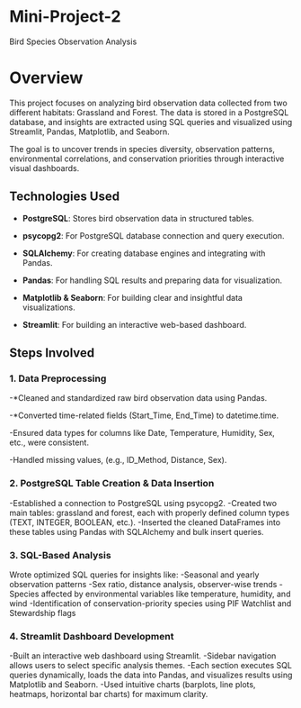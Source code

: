 # Mini-Project-2
Bird Species Observation Analysis
# Overview
This project focuses on analyzing bird observation data collected from two different habitats: Grassland and Forest. The data is stored in a PostgreSQL database, and insights are extracted using SQL queries and visualized using Streamlit, Pandas, Matplotlib, and Seaborn.

The goal is to uncover trends in species diversity, observation patterns, environmental correlations, and conservation priorities through interactive visual dashboards.

## Technologies Used

- **PostgreSQL**: Stores bird observation data in structured tables.

- **psycopg2**: For PostgreSQL database connection and query execution.

- **SQLAlchemy**: For creating database engines and integrating with Pandas.

- **Pandas**: For handling SQL results and preparing data for visualization.

- **Matplotlib & Seaborn**: For building clear and insightful data visualizations.

- **Streamlit**: For building an interactive web-based dashboard.

## Steps Involved

### 1. Data Preprocessing
-*Cleaned and standardized raw bird observation data using Pandas.

-*Converted time-related fields (Start_Time, End_Time) to datetime.time.

-Ensured data types for columns like Date, Temperature, Humidity, Sex, etc., were consistent.

-Handled missing values, (e.g., ID_Method, Distance, Sex).

### 2. PostgreSQL Table Creation & Data Insertion
  -Established a connection to PostgreSQL using psycopg2.
  -Created two main tables: grassland and forest, each with properly defined column types (TEXT, INTEGER, BOOLEAN, etc.).
  -Inserted the cleaned DataFrames into these tables using Pandas with SQLAlchemy and bulk insert queries.

### 3. SQL-Based Analysis
Wrote optimized SQL queries for insights like:
-Seasonal and yearly observation patterns
-Sex ratio, distance analysis, observer-wise trends
-Species affected by environmental variables like temperature, humidity, and wind
-Identification of conservation-priority species using PIF Watchlist and Stewardship flags

### 4. Streamlit Dashboard Development
-Built an interactive web dashboard using Streamlit.
-Sidebar navigation allows users to select specific analysis themes.
-Each section executes SQL queries dynamically, loads the data into Pandas, and visualizes results using Matplotlib and Seaborn.
-Used intuitive charts (barplots, line plots, heatmaps, horizontal bar charts) for maximum clarity.

